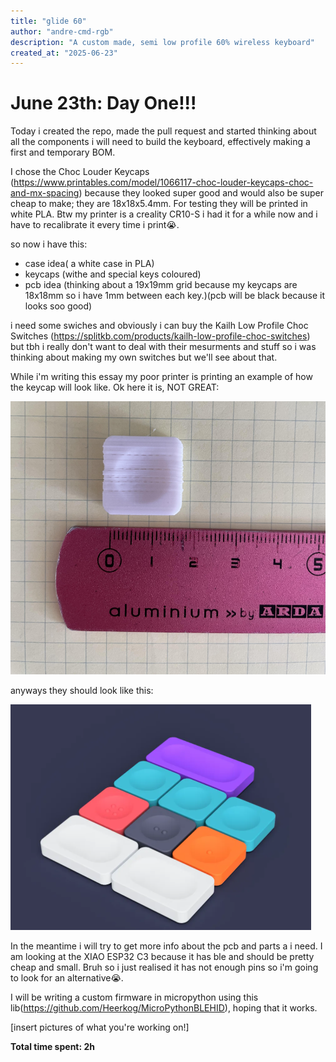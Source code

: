 ```yaml
---
title: "glide 60"
author: "andre-cmd-rgb"
description: "A custom made, semi low profile 60% wireless keyboard"
created_at: "2025-06-23"
---
```


# June 23th: Day One!!!

Today i created the repo, made the pull request and started thinking about all the components i will need to build the keyboard, effectively making a first and temporary BOM.

I chose the Choc Louder Keycaps (https://www.printables.com/model/1066117-choc-louder-keycaps-choc-and-mx-spacing) because they looked super good and would also be super cheap to make; they are 18x18x5.4mm. For testing they will be printed in white PLA. Btw my printer is a creality CR10-S i had it for a while now and i have to recalibrate it every time i print😭.

so now i have this:
- case idea( a white case in PLA)
- keycaps (withe and special keys coloured)
- pcb idea (thinking about a 19x19mm grid because my keycaps are 18x18mm so i have 1mm between each key.)(pcb will be black because it looks soo good)

i need some swiches and obviously i can buy the Kailh Low Profile Choc Switches (https://splitkb.com/products/kailh-low-profile-choc-switches) but tbh i really don't want to deal with their mesurments and stuff so i was thinking about making my own switches but we'll see about that.

While i'm writing this essay my poor printer is printing an example of how the keycap will look like.
Ok here it is, NOT GREAT:

![bruh](https://github.com/Andre-cmd-rgb/glide-60/blob/master/Pictures/fail.png)

anyways they should look like this:

![lol](https://github.com/Andre-cmd-rgb/glide-60/blob/master/Pictures/keycaps.png)

In the meantime i will try to get more info about the pcb and parts a i need.
I am looking at the XIAO ESP32 C3 because it has ble and should be pretty cheap and small.
Bruh so i just realised it has not enough pins so i'm going to look for an alternative😭.

I will be writing a custom firmware in micropython using this lib(https://github.com/Heerkog/MicroPythonBLEHID), hoping that it works.

[insert pictures of what you're working on!]

**Total time spent: 2h**
